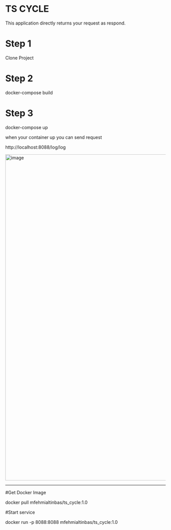 # TS CYCLE

This application directly returns your request as respond.

# Step 1

Clone Project

# Step 2

docker-compose build

# Step 3

docker-compose up

when your container up you can send request

http://localhost:8088/log/log

<img width="1022" alt="image" src="https://user-images.githubusercontent.com/86653377/194014354-eb1e94e9-2ffe-4e2d-854d-bf7f01d32e21.png">



---------------------------
#Get Docker Image

docker pull mfehmialtinbas/ts_cycle:1.0

#Start service

docker run -p 8088:8088 mfehmialtinbas/ts_cycle:1.0
